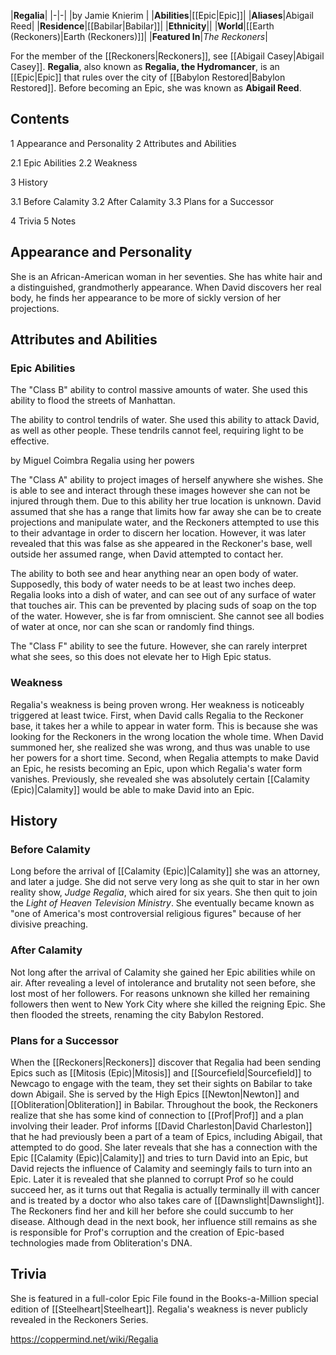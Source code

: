 |**Regalia**|
|-|-|
|by  Jamie Knierim |
|**Abilities**|[[Epic\|Epic]]|
|**Aliases**|Abigail Reed|
|**Residence**|[[Babilar\|Babilar]]|
|**Ethnicity**||
|**World**|[[Earth (Reckoners)\|Earth (Reckoners)]]|
|**Featured In**|*The Reckoners*|

For the member of the [[Reckoners\|Reckoners]], see [[Abigail Casey\|Abigail Casey]].
**Regalia**, also known as **Regalia, the Hydromancer**, is an [[Epic\|Epic]] that rules over the city of [[Babylon Restored\|Babylon Restored]]. Before becoming an Epic, she was known as **Abigail Reed**.

## Contents

1 Appearance and Personality
2 Attributes and Abilities

2.1 Epic Abilities
2.2 Weakness


3 History

3.1 Before Calamity
3.2 After Calamity
3.3 Plans for a Successor


4 Trivia
5 Notes


## Appearance and Personality
She is an African-American woman in her seventies. She has white hair and a distinguished, grandmotherly appearance. When David discovers her real body, he finds her appearance to be more of sickly version of her projections.

## Attributes and Abilities
### Epic Abilities

The "Class B" ability to control massive amounts of water. She used this ability to flood the streets of Manhattan.


The ability to control tendrils of water. She used this ability to attack David, as well as other people. These tendrils cannot feel, requiring light to be effective.

 by  Miguel Coimbra  Regalia using her powers

The "Class A" ability to project images of herself anywhere she wishes. She is able to see and interact through these images however she can not be injured through them. Due to this ability her true location is unknown. David assumed that she has a range that limits how far away she can be to create projections and manipulate water, and the Reckoners attempted to use this to their advantage in order to discern her location. However, it was later revealed that this was false as she appeared in the Reckoner's base, well outside her assumed range, when David attempted to contact her.


The ability to both see and hear anything near an open body of water. Supposedly, this body of water needs to be at least two inches deep. Regalia looks into a dish of water, and can see out of any surface of water that touches air. This can be prevented by placing suds of soap on the top of the water. However, she is far from omniscient. She cannot see all bodies of water at once, nor can she scan or randomly find things.


The "Class F" ability to see the future. However, she can rarely interpret what she sees, so this does not elevate her to High Epic status.

### Weakness
Regalia's weakness is being proven wrong. Her weakness is noticeably triggered at least twice. First, when David calls Regalia to the Reckoner base, it takes her a while to appear in water form. This is because she was looking for the Reckoners in the wrong location the whole time. When David summoned her, she realized she was wrong, and thus was unable to use her powers for a short time. Second, when Regalia attempts to make David an Epic, he resists becoming an Epic, upon which Regalia's water form vanishes. Previously, she revealed she was absolutely certain [[Calamity (Epic)\|Calamity]] would be able to make David into an Epic.

## History
### Before Calamity
Long before the arrival of [[Calamity (Epic)\|Calamity]] she was an attorney, and later a judge. She did not serve very long as she quit to star in her own reality show, *Judge Regalia*, which aired for six years. She then quit to join the *Light of Heaven Television Ministry*. She eventually became known as "one of America's most controversial religious figures" because of her divisive preaching.

### After Calamity
Not long after the arrival of Calamity she gained her Epic abilities while on air. After revealing a level of intolerance and brutality not seen before, she lost most of her followers. For reasons unknown she killed her remaining followers then went to New York City where she killed the reigning Epic. She then flooded the streets, renaming the city Babylon Restored.

### Plans for a Successor
When the [[Reckoners\|Reckoners]] discover that Regalia had been sending Epics such as [[Mitosis (Epic)\|Mitosis]] and [[Sourcefield\|Sourcefield]] to Newcago to engage with the team, they set their sights on Babilar to take down Abigail. She is served by the High Epics [[Newton\|Newton]] and [[Obliteration\|Obliteration]] in Babilar. Throughout the book, the Reckoners realize that she has some kind of connection to [[Prof\|Prof]] and a plan involving their leader. Prof informs [[David Charleston\|David Charleston]] that he had previously been a part of a team of Epics, including Abigail, that attempted to do good. She later reveals that she has a connection with the Epic [[Calamity (Epic)\|Calamity]] and tries to turn David into an Epic, but David rejects the influence of Calamity and seemingly fails to turn into an Epic. Later it is revealed that she planned to corrupt Prof so he could succeed her, as it turns out that Regalia is actually terminally ill with cancer and is treated by a doctor who also takes care of [[Dawnslight\|Dawnslight]]. The Reckoners find her and kill her before she could succumb to her disease. Although dead in the next book, her influence still remains as she is responsible for Prof's corruption and the creation of Epic-based technologies made from Obliteration's DNA.

## Trivia
She is featured in a full-color Epic File found in the Books-a-Million special edition of [[Steelheart\|Steelheart]].
Regalia's weakness is never publicly revealed in the Reckoners Series.


https://coppermind.net/wiki/Regalia